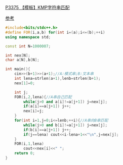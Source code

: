 [P3375 【模板】KMP字符串匹配](https://www.luogu.com.cn/problem/solution/P3375)

[参考](https://fanfansann.blog.csdn.net/article/details/107555602)

```cpp
#include<bits/stdc++.h>
#define FOR(i,a,b) for(int i=(a);i<=(b);++i)
using namespace std;

const int N=1000007;

int nex[N];
char a[N],b[N];

int main(){
    cin>>(b+1)>>(a+1);//A:模式串;B:文本串
    int lena=strlen(a+1),lenb=strlen(b+1);
    nex[1]=0;

    int j;
    FOR(i,2,lena){//A串自己匹配
        while(j>0 and a[i]!=a[j+1]) j=nex[j];
        if(a[i]==a[j+1]) j++;
        nex[i]=j;
    }
    for(int i=1,j=0;i<=lenb;++i){//A串向B串匹配
        while(j>0 and b[i]!=a[j+1]) j=nex[j];
        if(b[i]==a[j+1]) j++;
        if(j==lena) cout<<i-lena+1<<"\n",j=nex[j];
    }
    FOR(i,1,lena)
        cout<<nex[i]<<" ";
    return 0;
}
```